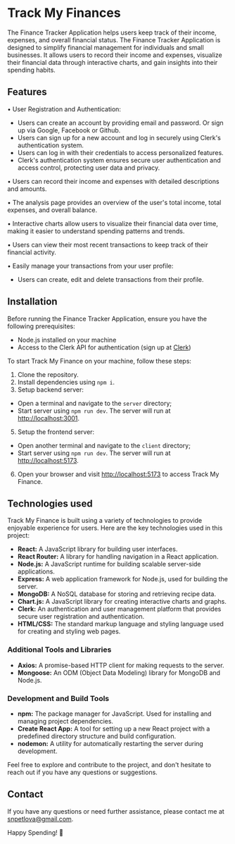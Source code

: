 # Track My Finances 

The Finance Tracker Application helps users keep track of their income, expenses, and overall financial status.
The Finance Tracker Application is designed to simplify financial management for individuals and small businesses. It allows users to record their income and expenses, visualize their financial data through interactive charts, and gain insights into their spending habits.

## Features

• User Registration and Authentication:
   - Users can create an account by providing email and password. Or sign up via Google, Facebook or Github.
   - Users can sign up for a new account and log in securely using Clerk's authentication system.
   - Users can log in with their credentials to access personalized features.
   - Clerk's authentication system ensures secure user authentication and access control, protecting user data and privacy.

• Users can record their income and expenses with detailed descriptions and amounts.

• The analysis page provides an overview of the user's total income, total expenses, and overall balance.

• Interactive charts allow users to visualize their financial data over time, making it easier to understand spending patterns and trends.

• Users can view their most recent transactions to keep track of their financial activity.

• Easily manage your transactions from your user profile:
   - Users can create, edit and delete transactions from their profile.


## Installation

Before running the Finance Tracker Application, ensure you have the following prerequisites:

- Node.js installed on your machine
- Access to the Clerk API for authentication (sign up at [Clerk](https://clerk.dev/))

To start Track My Finance on your machine, follow these steps:

1. Clone the repository.
2. Install dependencies using `npm i`.
3. Setup backend server:
  - Open a terminal and navigate to the `server` directory;
  - Start server using `npm run dev`. The server will run at [http://localhost:3001](http://localhost:3001).
5. Setup the frontend server:
  - Open another terminal and navigate to the `client` directory;
  - Start server using `npm run dev`. The server will run at [http://localhost:5173](http://localhost:5173).
6. Open your browser and visit [http://localhost:5173](http://localhost:5173) to access Track My Finance.

## Technologies used

Track My Finance is built using a variety of technologies to provide enjoyable experience for users. Here are the key technologies used in this project:

- **React:** A JavaScript library for building user interfaces.
- **React Router:** A library for handling navigation in a React application.
- **Node.js:** A JavaScript runtime for building scalable server-side applications.
- **Express:** A web application framework for Node.js, used for building the server.
- **MongoDB:** A NoSQL database for storing and retrieving recipe data.
- **Chart.js:** A JavaScript library for creating interactive charts and graphs.
- **Clerk:** An authentication and user management platform that provides secure user registration and authentication.
- **HTML/CSS:** The standard markup language and styling language used for creating and styling web pages.

### Additional Tools and Libraries

- **Axios:** A promise-based HTTP client for making requests to the server.
- **Mongoose:** An ODM (Object Data Modeling) library for MongoDB and Node.js.

### Development and Build Tools

- **npm:** The package manager for JavaScript. Used for installing and managing project dependencies.
- **Create React App:** A tool for setting up a new React project with a predefined directory structure and build configuration.
- **nodemon:** A utility for automatically restarting the server during development.

Feel free to explore and contribute to the project, and don't hesitate to reach out if you have any questions or suggestions.

## Contact

If you have any questions or need further assistance, please contact me at [snpetlova@gmail.com](mailto:snpetlova@gmail.com). 

Happy Spending! 💸
 
